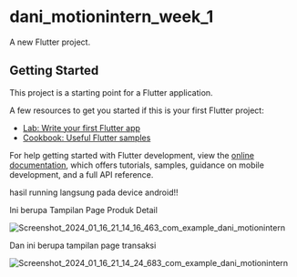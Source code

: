 # dani_motionintern_week_1

A new Flutter project.

## Getting Started

This project is a starting point for a Flutter application.

A few resources to get you started if this is your first Flutter project:

- [Lab: Write your first Flutter app](https://docs.flutter.dev/get-started/codelab)
- [Cookbook: Useful Flutter samples](https://docs.flutter.dev/cookbook)

For help getting started with Flutter development, view the
[online documentation](https://docs.flutter.dev/), which offers tutorials,
samples, guidance on mobile development, and a full API reference.

hasil running langsung pada device android!!

Ini berupa Tampilan Page Produk Detail

![Screenshot_2024_01_16_21_14_16_463_com_example_dani_motionintern](https://github.com/daniandraaa/intern_motion_week1/assets/97142290/7d1c766c-00f8-4ce6-9724-b32c34ea3859)


Dan ini berupa tampilan page transaksi

![Screenshot_2024_01_16_21_14_24_683_com_example_dani_motionintern](https://github.com/daniandraaa/intern_motion_week1/assets/97142290/63a2a525-2d56-403e-9554-871373e7da73)



